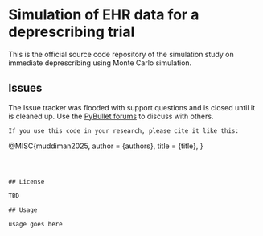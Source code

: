 # Simulation of EHR data for a deprescribing trial

This is the official source code repository of the simulation study on immediate deprescribing using Monte Carlo simulation. 


## Issues ##
The Issue tracker was flooded with support questions and is closed until it is cleaned up. Use the [PyBullet forums](http://pybullet.org) to discuss with others.

```
If you use this code in your research, please cite it like this:
```
@MISC{muddiman2025,
author =   {authors},
title =    {title},
}
```



## License

TBD

## Usage

usage goes here
